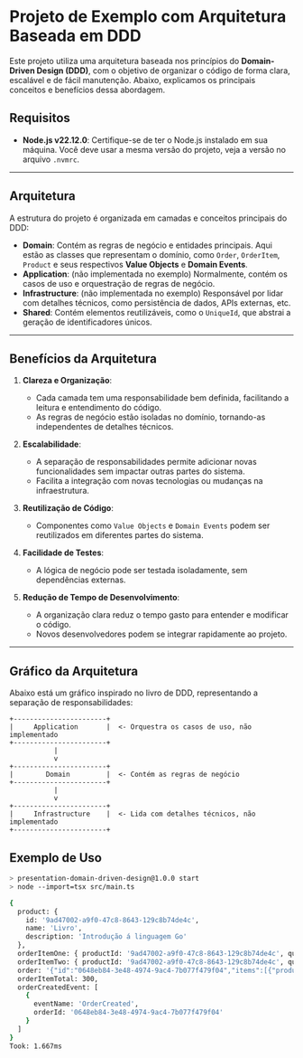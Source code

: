 # Projeto de Exemplo com Arquitetura Baseada em DDD

Este projeto utiliza uma arquitetura baseada nos princípios do **Domain-Driven Design (DDD)**, com o objetivo de organizar o código de forma clara, escalável e de fácil manutenção. Abaixo, explicamos os principais conceitos e benefícios dessa abordagem.

## **Requisitos**

- **Node.js v22.12.0**: Certifique-se de ter o Node.js instalado em sua máquina. Você deve usar a mesma versão do projeto, veja a versão no arquivo `.nvmrc`.
---

## **Arquitetura**

A estrutura do projeto é organizada em camadas e conceitos principais do DDD:

- **Domain**: Contém as regras de negócio e entidades principais. Aqui estão as classes que representam o domínio, como `Order`, `OrderItem`, `Product` e seus respectivos **Value Objects** e **Domain Events**.
- **Application**: (não implementada no exemplo) Normalmente, contém os casos de uso e orquestração de regras de negócio.
- **Infrastructure**: (não implementada no exemplo) Responsável por lidar com detalhes técnicos, como persistência de dados, APIs externas, etc.
- **Shared**: Contém elementos reutilizáveis, como o `UniqueId`, que abstrai a geração de identificadores únicos.

---

## **Benefícios da Arquitetura**

1. **Clareza e Organização**:
    - Cada camada tem uma responsabilidade bem definida, facilitando a leitura e entendimento do código.
    - As regras de negócio estão isoladas no domínio, tornando-as independentes de detalhes técnicos.

2. **Escalabilidade**:
    - A separação de responsabilidades permite adicionar novas funcionalidades sem impactar outras partes do sistema.
    - Facilita a integração com novas tecnologias ou mudanças na infraestrutura.

3. **Reutilização de Código**:
    - Componentes como `Value Objects` e `Domain Events` podem ser reutilizados em diferentes partes do sistema.

4. **Facilidade de Testes**:
    - A lógica de negócio pode ser testada isoladamente, sem dependências externas.

5. **Redução de Tempo de Desenvolvimento**:
    - A organização clara reduz o tempo gasto para entender e modificar o código.
    - Novos desenvolvedores podem se integrar rapidamente ao projeto.

---

## **Gráfico da Arquitetura**

Abaixo está um gráfico inspirado no livro de DDD, representando a separação de responsabilidades:

```plaintext
+-----------------------+
|     Application       |  <- Orquestra os casos de uso, não implementado
+-----------------------+
           |
           v
+-----------------------+
|        Domain         |  <- Contém as regras de negócio
+-----------------------+
           |
           v
+-----------------------+
|     Infrastructure    |  <- Lida com detalhes técnicos, não implementado
+-----------------------+
```

## **Exemplo de Uso**

```bash
> presentation-domain-driven-design@1.0.0 start
> node --import=tsx src/main.ts

{
  product: {
    id: '9ad47002-a9f0-47c8-8643-129c8b74de4c',
    name: 'Livro',
    description: 'Introdução á linguagem Go'
  },
  orderItemOne: { productId: '9ad47002-a9f0-47c8-8643-129c8b74de4c', quantity: 100 },
  orderItemTwo: { productId: '9ad47002-a9f0-47c8-8643-129c8b74de4c', quantity: 200 },
  order: '{"id":"0648eb84-3e48-4974-9ac4-7b077f479f04","items":[{"productId":"9ad47002-a9f0-47c8-8643-129c8b74de4c","quantity":100},{"productId":"9ad47002-a9f0-47c8-8643-129c8b74de4c","quantity":200}]}',
  orderItemTotal: 300,
  orderCreatedEvent: [
    {
      eventName: 'OrderCreated',
      orderId: '0648eb84-3e48-4974-9ac4-7b077f479f04'
    }
  ]
}
Took: 1.667ms
```